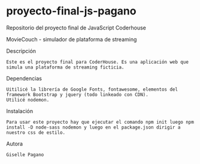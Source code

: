 # proyecto-final-js-pagano
Repositorio del proyecto final de JavaScript Coderhouse

MovieCouch - simulador de plataforma de streaming

Descripción

    Este es el proyecto final para CoderHouse. Es una aplicación web que simula una plataforma de streaming ficticia.

Dependencias

    Uitilicé la librería de Google Fonts, fontawesome, elementos del framework Bootstrap y jquery (todo linkeado con CDN).
    Utilicé nodemon.

Instalación

    Para usar este proyecto hay que ejecutar el comando npm init luego npm install -D node-sass nodemon y luego en el package.json dirigir a nuestro css de estilo.

Autora 

    Giselle Pagano


